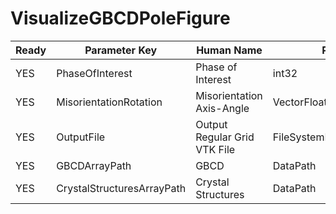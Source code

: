 # VisualizeGBCDPoleFigure

| Ready | Parameter Key | Human Name | Parameter Type | Parameter Class |
|-------|---------------|------------|-----------------|----------------|
| YES | PhaseOfInterest | Phase of Interest | int32 | Int32Parameter |
| YES | MisorientationRotation | Misorientation Axis-Angle | VectorFloat32Parameter::ValueType | VectorFloat32Parameter |
| YES | OutputFile | Output Regular Grid VTK File | FileSystemPathParameter::ValueType | FileSystemPathParameter |
| YES | GBCDArrayPath | GBCD | DataPath | ArraySelectionParameter |
| YES | CrystalStructuresArrayPath | Crystal Structures | DataPath | ArraySelectionParameter |
